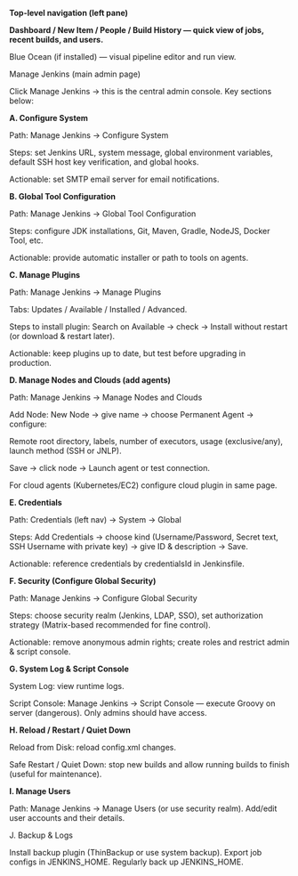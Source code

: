 **Top-level navigation (left pane)**

**Dashboard / New Item / People / Build History — quick view of jobs, recent builds, and users.**

Blue Ocean (if installed) — visual pipeline editor and run view.

Manage Jenkins (main admin page)

Click Manage Jenkins → this is the central admin console. Key sections below:

**A. Configure System**

Path: Manage Jenkins → Configure System

Steps: set Jenkins URL, system message, global environment variables, default SSH host key verification, and global hooks.

Actionable: set SMTP email server for email notifications.

**B. Global Tool Configuration**

Path: Manage Jenkins → Global Tool Configuration

Steps: configure JDK installations, Git, Maven, Gradle, NodeJS, Docker Tool, etc.

Actionable: provide automatic installer or path to tools on agents.

**C. Manage Plugins**

Path: Manage Jenkins → Manage Plugins

Tabs: Updates / Available / Installed / Advanced.

Steps to install plugin: Search on Available → check → Install without restart (or download & restart later).

Actionable: keep plugins up to date, but test before upgrading in production.

**D. Manage Nodes and Clouds (add agents)**

Path: Manage Jenkins → Manage Nodes and Clouds

Add Node: New Node → give name → choose Permanent Agent → configure:

Remote root directory, labels, number of executors, usage (exclusive/any), launch method (SSH or JNLP).

Save → click node → Launch agent or test connection.

For cloud agents (Kubernetes/EC2) configure cloud plugin in same page.

**E. Credentials**

Path: Credentials (left nav) → System → Global

Steps: Add Credentials → choose kind (Username/Password, Secret text, SSH Username with private key) → give ID & description → Save.

Actionable: reference credentials by credentialsId in Jenkinsfile.

**F. Security (Configure Global Security)**

Path: Manage Jenkins → Configure Global Security

Steps: choose security realm (Jenkins, LDAP, SSO), set authorization strategy (Matrix-based recommended for fine control).

Actionable: remove anonymous admin rights; create roles and restrict admin & script console.

**G. System Log & Script Console**

System Log: view runtime logs.

Script Console: Manage Jenkins → Script Console — execute Groovy on server (dangerous). Only admins should have access.

**H. Reload / Restart / Quiet Down**

Reload from Disk: reload config.xml changes.

Safe Restart / Quiet Down: stop new builds and allow running builds to finish (useful for maintenance).

**I. Manage Users**

Path: Manage Jenkins → Manage Users (or use security realm). Add/edit user accounts and their details.

J. Backup & Logs

Install backup plugin (ThinBackup or use system backup). Export job configs in JENKINS_HOME. Regularly back up JENKINS_HOME.
